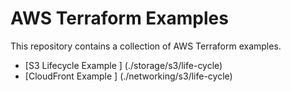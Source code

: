 # AWS Terraform Examples

This repository contains a collection of AWS Terraform examples.


- [S3 Lifecycle Example ] (./storage/s3/life-cycle)
- [CloudFront Example ] (./networking/s3/life-cycle)